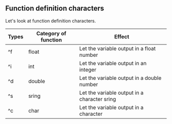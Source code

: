 ## Function definition characters

Let's look at function definition characters.

| Types | Category of function | Effect |
| --- | --- | --- |
| ^f | float | Let the variable output in a float number |
| ^i | int | Let the variable output in an integer |
| ^d | double | Let the variable output in a double number |
| ^s | sring | Let the variable output in a character sring |
| ^c | char | Let the variable output in a character |

